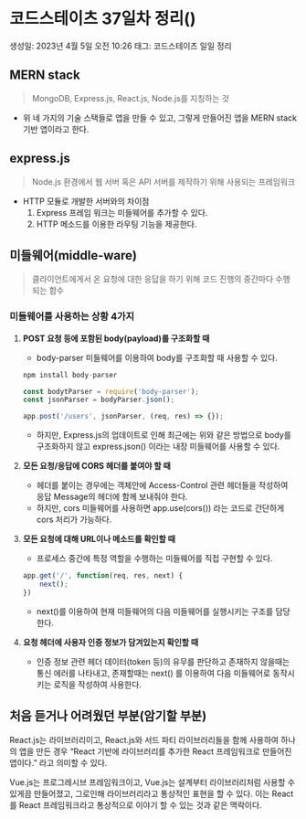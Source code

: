 # 코드스테이츠 37일차 정리()

생성일: 2023년 4월 5일 오전 10:26
태그: 코드스테이츠 일일 정리

## MERN stack

> MongoDB, Express.js, React.js, Node.js를 지칭하는 것
> 
- 위 네 가지의 기술 스택들로 앱을 만들 수 있고, 그렇게 만들어진 앱을 MERN stack 기반 앱이라고 한다.

## express.js

> Node.js 환경에서 웹 서버 혹은 API 서버를 제작하기 위해 사용되는 프레임워크
> 
- HTTP 모듈로 개발한 서버와의 차이점
    1. Express 프레임 워크는 미들웨어를 추가할 수 있다.
    2. HTTP 메소드를 이용한 라우팅 기능을 제공한다.

## 미들웨어(middle-ware)

> 클라이언트에게서 온 요청에 대한 응답을 하기 위해 코드 진행의 중간마다 수행되는 함수
> 

### 미들웨어를 사용하는 상황 4가지

1. **POST 요청 등에 포함된 body(payload)를 구조화할 때**
    - body-parser 미들웨어를 이용하여 body를 구조화할 때 사용할 수 있다.
    
    ```jsx
    npm install body-parser
    
    const bodytParser = require('body-parser');
    const jsonParser = bodyParser.json();
    
    app.post('/users', jsonParser, (req, res) => {});
    ```
    
    - 하지만, Express.js의 업데이트로 인해 최근에는 위와 같은 방법으로 body를 구조화하지 않고 express.json() 이라는 내장 미들웨어를 사용할 수 있다.
2. **모든 요청/응답에 CORS 헤더를 붙여야 할 때**
    - 헤더를 붙이는 경우에는 객체안에 Access-Control 관련 헤더들을 작성하여 응답 Message의 헤더에 함께 보내줘야 한다.
    - 하지만, cors 미들웨어를 사용하면 app.use(cors()) 라는 코드로 간단하게 cors 처리가 가능하다.
3. **모든 요청에 대해 URL이나 메소드를 확인할 때**
    - 프로세스 중간에 특정 역할을 수행하는 미들웨어를 직접 구현할 수 있다.
    
    ```jsx
    app.get('/', function(req, res, next) {
    	next();
    })
    ```
    
    - next()를 이용하여 현재 미들웨어의 다음 미들웨어를 실행시키는 구조를 담당한다.
4. **요청 헤더에 사용자 인증 정보가 담겨있는지 확인할 때**
    - 인증 정보 관련 헤더 데이터(token 등)의 유무를 판단하고 존재하지 않을때는 통신 에러를 나타내고, 존재할때는 next() 를 이용하여 다음 미들웨어로 동작시키는 로직을 작성하여 사용한다.

## 처음 듣거나 어려웠던 부분(암기할 부분)

React.js는 라이브러리이고, React.js와 서드 파티 라이브러리들을 함께 사용하여 하나의 앱을 만든 경우 “React 기반에 라이브러리를 추가한 React 프레임워크로 만들어진 앱이다.” 라고 의미할 수 있다.

Vue.js는 프로그레시브 프레임워크이고, Vue.js는 설계부터 라이브러리처럼 사용할 수 있게끔 만들어졌고, 그로인해 라이브러리라고 통상적인 표현을 할 수 있다. 이는 React를 React 프레임워크라고 통상적으로 이야기 할 수 있는 것과 같은 맥락이다.
